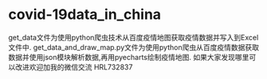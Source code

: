 # covid-19data_in_china
get_data文件为使用python爬虫技术从百度疫情地图获取疫情数据并写入到Excel文件中.
get_data_and_draw_map.py文件为使用python爬虫从百度疫情数据获取数据并使用json模块解析数据,再用pyecharts绘制疫情地图.
如果大家发现哪里可以改进欢迎加我的微信交流 HRL732837
